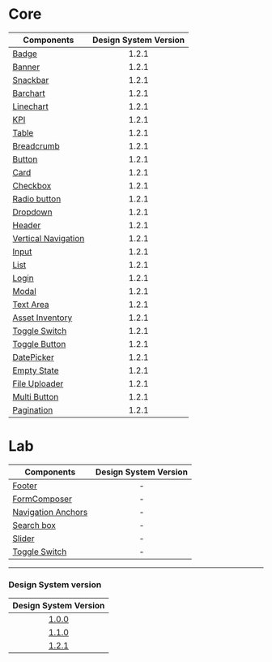 # Core

| Components                                                                                                           | Design System Version |
| -------------------------------------------------------------------------------------------------------------------- | :-------------------: |
| [Badge](https://github.com/pentaho/hv-uikit-react/tree/master/packages/core/src/Badge)                               |         1.2.1         |
| [Banner](https://github.com/pentaho/hv-uikit-react/tree/master/packages/core/src/Banner)                             |         1.2.1         |
| [Snackbar](https://github.com/pentaho/hv-uikit-react/tree/master/packages/core/src/Snackbar)                         |         1.2.1         |
| [Barchart](https://github.com/pentaho/hv-uikit-react/tree/master/packages/core/src/Barchart)                         |         1.2.1         |
| [Linechart](https://github.com/pentaho/hv-uikit-react/tree/master/packages/core/src/Linechart)                       |         1.2.1         |
| [KPI](https://github.com/pentaho/hv-uikit-react/tree/master/packages/core/src/Kpi)                                   |         1.2.1         |
| [Table](https://github.com/pentaho/hv-uikit-react/tree/master/packages/core/src/Table)                               |         1.2.1         |
| [Breadcrumb](https://github.com/pentaho/hv-uikit-react/tree/master/packages/core/src/BreadCrumb)                     |         1.2.1         |
| [Button](https://github.com/pentaho/hv-uikit-react/tree/master/packages/core/src/Button)                             |         1.2.1         |
| [Card](https://github.com/pentaho/hv-uikit-react/tree/master/packages/core/src/Card)                                 |         1.2.1         |
| [Checkbox](https://github.com/pentaho/hv-uikit-react/tree/master/packages/core/src/Selectors/CheckBox)               |         1.2.1         |
| [Radio button](https://github.com/pentaho/hv-uikit-react/tree/master/packages/core/src/Selectors/RadioButton)        |         1.2.1         |
| [Dropdown](https://github.com/pentaho/hv-uikit-react/tree/master/packages/core/src/Dropdown)                         |         1.2.1         |
| [Header](https://github.com/pentaho/hv-uikit-react/tree/master/packages/core/src/Header)                          |         1.2.1         |
| [Vertical Navigation](https://github.com/pentaho/hv-uikit-react/tree/master/packages/core/src/VerticalNavigation) |         1.2.1         |
| [Input](https://github.com/pentaho/hv-uikit-react/tree/master/packages/core/src/Input)                               |         1.2.1         |
| [List](https://github.com/pentaho/hv-uikit-react/tree/master/packages/core/src/List)                                 |         1.2.1         |
| [Login](https://github.com/pentaho/hv-uikit-react/tree/master/packages/core/src/Login)                               |         1.2.1         |
| [Modal](https://github.com/pentaho/hv-uikit-react/tree/master/packages/core/src/Modal)                               |         1.2.1         |
| [Text Area](https://github.com/pentaho/hv-uikit-react/tree/master/packages/core/src/TextArea)                        |         1.2.1         |
| [Asset Inventory](https://github.com/pentaho/hv-uikit-react/tree/master/packages/core/src/AssetInventory)            |         1.2.1         |
| [Toggle Switch](https://github.com/pentaho/hv-uikit-react/tree/master/packages/core/src/Switch)                      |         1.2.1         |
| [Toggle Button](https://github.com/pentaho/hv-uikit-react/tree/master/packages/core/src/ToggleButton)                |         1.2.1         |
| [DatePicker](https://github.com/pentaho/hv-uikit-react/tree/master/packages/core/src/DatePicker)                     |         1.2.1         |
| [Empty State](https://github.com/pentaho/hv-uikit-react/tree/master/packages/core/src/EmptyState)                    |         1.2.1         |
| [File Uploader](https://github.com/pentaho/hv-uikit-react/tree/master/packages/core/src/FileUploader)                |         1.2.1         |
| [Multi Button](https://github.com/pentaho/hv-uikit-react/tree/master/packages/core/src/MultiButton)                  |         1.2.1         |
| [Pagination](https://github.com/pentaho/hv-uikit-react/tree/master/packages/core/src/Pagination)                     |         1.2.1         |

# Lab

| Components                                                                                                     | Design System Version |
| -------------------------------------------------------------------------------------------------------------- | :-------------------: |
| [Footer](https://github.com/pentaho/hv-uikit-react/tree/master/packages/lab/src/Footer)                        |           -           |
| [FormComposer](https://github.com/pentaho/hv-uikit-react/tree/master/packages/lab/src/FormComposer)            |           -           |
| [Navigation Anchors](https://github.com/pentaho/hv-uikit-react/tree/master/packages/lab/src/NavigationAnchors) |           -           |
| [Search box](https://github.com/pentaho/hv-uikit-react/tree/master/packages/lab/src/SearchBox)                 |           -           |
| [Slider](https://github.com/pentaho/hv-uikit-react/tree/master/packages/lab/src/Slider)                        |           -           |
| [Toggle Switch](https://github.com/pentaho/hv-uikit-react/tree/master/packages/lab/src/Switch)                 |           -           |

---

### Design System version

|                         Design System Version                          |
| :--------------------------------------------------------------------: |
| [1.0.0](https://github.com/pentaho/hv-uikit-design-system/tree/v1.0.0) |
| [1.1.0](https://github.com/pentaho/hv-uikit-design-system/tree/v1.1.0) |
| [1.2.1](https://github.com/pentaho/hv-uikit-design-system/tree/v2.1.1) |
